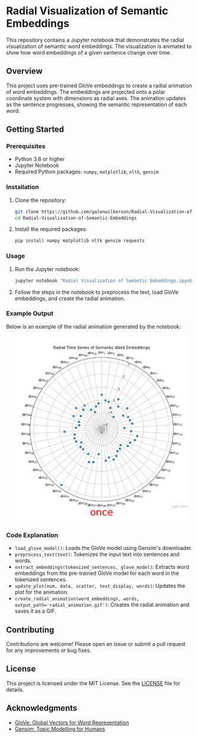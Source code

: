 # Radial Visualization of Semantic Embeddings

This repository contains a Jupyter notebook that demonstrates the radial visualization of semantic word embeddings. The visualization is animated to show how word embeddings of a given sentence change over time.

## Overview

This project uses pre-trained GloVe embeddings to create a radial animation of word embeddings. The embeddings are projected onto a polar coordinate system with dimensions as radial axes. The animation updates as the sentence progresses, showing the semantic representation of each word.

## Getting Started

### Prerequisites

- Python 3.6 or higher
- Jupyter Notebook
- Required Python packages: `numpy`, `matplotlib`, `nltk`, `gensim`

### Installation

1. Clone the repository:
   ```bash
   git clone https://github.com/galenwilkerson/Radial-Visualization-of-Semantic-Embeddings.git
   cd Radial-Visualization-of-Semantic-Embeddings
   ```

2. Install the required packages:
   ```bash
   pip install numpy matplotlib nltk gensim requests
   ```

### Usage

1. Run the Jupyter notebook:
   ```bash
   jupyter notebook "Radial Visualization of Semantic Embeddings.ipynb"
   ```

2. Follow the steps in the notebook to preprocess the text, load GloVe embeddings, and create the radial animation.

### Example Output

Below is an example of the radial animation generated by the notebook:

![Radial Animation](radial_animation.gif)

### Code Explanation

- `load_glove_model()`: Loads the GloVe model using Gensim's downloader.
- `preprocess_text(text)`: Tokenizes the input text into sentences and words.
- `extract_embeddings(tokenized_sentences, glove_model)`: Extracts word embeddings from the pre-trained GloVe model for each word in the tokenized sentences.
- `update_plot(num, data, scatter, text_display, words)`: Updates the plot for the animation.
- `create_radial_animation(word_embeddings, words, output_path='radial_animation.gif')`: Creates the radial animation and saves it as a GIF.

## Contributing

Contributions are welcome! Please open an issue or submit a pull request for any improvements or bug fixes.

## License

This project is licensed under the MIT License. See the [LICENSE](LICENSE) file for details.

## Acknowledgments

- [GloVe: Global Vectors for Word Representation](https://nlp.stanford.edu/projects/glove/)
- [Gensim: Topic Modelling for Humans](https://radimrehurek.com/gensim/)
